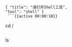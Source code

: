 ```experiment 
{ "title": "请打开Shell工具", 
"tool": "shell" }
 ```{{active 00:00:10}}

 ```
cd /
 ```{exec}

 ```
ls
 ```{exec}
